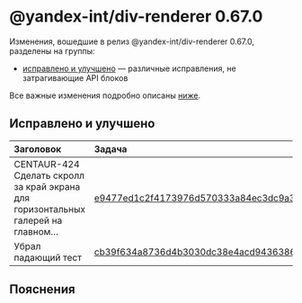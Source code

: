 # @yandex-int/div-renderer 0.67.0

<!-- ЧЕЛОВЕЧЕСКОЕ ВСТУПЛЕНИЕ -->

Изменения, вошедшие в релиз @yandex-int/div-renderer 0.67.0, разделены на группы:

* [исправлено и улучшено](#Исправлено-и-улучшено) — различные исправления, не затрагивающие API блоков

Все важные изменения подробно описаны [ниже](#Пояснения).

## Исправлено и улучшено

| Заголовок                                                                        | Задача                                     | PR  |
| :------------------------------------------------------------------------------- | :----------------------------------------- | :-- |
| CENTAUR-424 Сделать скролл за край экрана для горизонтальных галерей на главном… | [e9477ed1c2f4173976d570333a84ec3dc9a37b4c] | N/A |
| Убрал падающий тест                                                              | [cb39f634a8736d4b3030dc38e4acd9436386b069] | N/A |

## Пояснения

[e9477ed1c2f4173976d570333a84ec3dc9a37b4c]: https://a.yandex-team.ru/arc_vcs/commit/e9477ed1c2f4173976d570333a84ec3dc9a37b4c
[cb39f634a8736d4b3030dc38e4acd9436386b069]: https://a.yandex-team.ru/arc_vcs/commit/cb39f634a8736d4b3030dc38e4acd9436386b069
